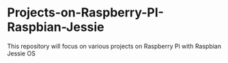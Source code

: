 # Projects-on-Raspberry-PI-Raspbian-Jessie
This repository will focus on various projects on Raspberry Pi with Raspbian Jessie OS
